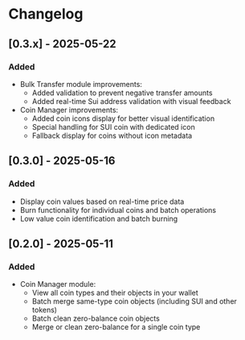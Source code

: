 # Changelog


## [0.3.x] - 2025-05-22

### Added
- Bulk Transfer module improvements:
  - Added validation to prevent negative transfer amounts
  - Added real-time Sui address validation with visual feedback
- Coin Manager improvements:
  - Added coin icons display for better visual identification
  - Special handling for SUI coin with dedicated icon
  - Fallback display for coins without icon metadata


## [0.3.0] - 2025-05-16

### Added
  - Display coin values based on real-time price data
  - Burn functionality for individual coins and batch operations
  - Low value coin identification and batch burning

## [0.2.0] - 2025-05-11

### Added
- Coin Manager module:
  - View all coin types and their objects in your wallet
  - Batch merge same-type coin objects (including SUI and other tokens)
  - Batch clean zero-balance coin objects
  - Merge or clean zero-balance for a single coin type